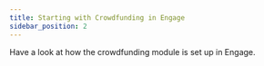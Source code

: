 ```yaml
---
title: Starting with Crowdfunding in Engage
sidebar_position: 2
---
```


Have a look at how the crowdfunding module is set up in Engage. 